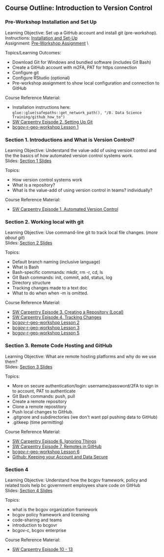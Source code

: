 ## Course Outline: Introduction to Version Control 

### Pre-Workshop Installation and Set Up

Learning Objective: Set up a GitHub account and install git (pre-workshop). \
Instructions: [Installation and Set-Up](https://htmlpreview.github.io/?https://github.com/bcgov/ds-intro-to-git/blob/learning-objectives/pre-workshop/00-software-install.html) \
Assignment: [Pre-Workshop Assignment](https://htmlpreview.github.io/?https://github.com/bcgov/ds-intro-to-git/blob/learning-objectives/pre-workshop/01-assignment.html) \

Topics/Learning Outcomes:

- Download Git for Windows and bundled software (includes Git Bash)
- Create a GitHub account with m2FA, PAT for https connection
- Configure git
- Configure RStudio (optional)
- Pre-workshop assignment to show local configuration and connection to GitHub

Course Reference Material:

- Installation instructions here: `glue::glue(safepaths::get_network_path(), "/8. Data Science Training/github_how_to")`
- [SW Carpentry Episode 2. Setting Up Git](https://swcarpentry.github.io/git-novice/)
- [bcgov-r-geo-workshop Lesson 1](https://github.com/bcgov/bcgov-r-geo-workshop/blob/master/20191105_Day_1_PM_Intro/lessons/01-setup.md)

### Section 1. Introductions and What is Version Control?

Learning Objective: Understand the value-add of using version control and the the basics of how automated version control systems work. \
Slides: [Section 1 Slides](https://htmlpreview.github.io/?https://github.com/bcgov/ds-intro-to-git/blob/learning-objectives/slides/01-what-is-vc/01-what-is-vc.html)

Topics:

- How version control systems work
- What is a repository?
- What is the value-add of using version control in teams? individually?

Course Reference Material:

- [SW Carpentry Episode 1. Automated Version Control](https://swcarpentry.github.io/git-novice/01-basics.html)

### Section 2. Working local with git

Learning Objective: Use command-line git to track local file changes. (*more about git*) \
Slides: [Section 2 Slides](https://htmlpreview.github.io/?https://github.com/bcgov/ds-intro-to-git/blob/learning-objectives/slides/02-working-local/02-working-local.html)

Topics:

- Default branch naming (inclusive language)
- What is Bash
- Bash-specific commands: mkdir, rm -r, cd, ls
- Git Bash commands: init, commit, add, status, log
- Directory structure
- Tracking changes made to a text doc
- What to do when when -m is omitted.

Course Reference Material:

- [SW Carpentry Episode 3. Creating a Repository (Local)](https://swcarpentry.github.io/git-novice/03-create.html)
- [SW Carpentry Episode 4. Tracking Changes](https://swcarpentry.github.io/git-novice/04-changes.html)
- [bcgov-r-geo-workshop Lesson 2](https://github.com/bcgov/bcgov-r-geo-workshop/blob/master/20191105_Day_1_PM_Intro/lessons/02-create.md)
- [bcgov-r-geo-workshop Lesson 3](https://github.com/bcgov/bcgov-r-geo-workshop/blob/master/20191105_Day_1_PM_Intro/lessons/03-changes.md)
- [bcgov-r-geo-workshop Lesson 5](https://github.com/bcgov/bcgov-r-geo-workshop/blob/master/20191105_Day_1_PM_Intro/lessons/05-ignore.md)

### Section 3. Remote Code Hosting and GitHub

Learning Objective: What are remote hosting platforms and why do we use them? \
Slides: [Section 3 Slides](https://htmlpreview.github.io/?https://github.com/bcgov/ds-intro-to-git/blob/learning-objectives/slides/03-remote-hosting/03-remote-hosting.html)

Topics:

- More on secure authentication/login: username/password/2FA to sign in to account, PAT to authenticate
- Git Bash commands: push, pull
- Create a remote repository
- Clone a remote repostitory
- Push local changes to GitHub.
- .gitgnore and subdirectories (we don't want ppl pushing data to GitHub)
- .gitkeep (time permitting) 

Course Reference Material:

- [SW Carpentry Episode 6. Ignoring Things](https://swcarpentry.github.io/git-novice/06-ignore.html)
- [SW Carpentry Episode 7. Remotes in GitHub](https://swcarpentry.github.io/git-novice/07-github.html)
- [bcgov-r-geo-workshop Lesson 6](https://github.com/bcgov/bcgov-r-geo-workshop/blob/master/20191105_Day_1_PM_Intro/lessons/06-github.md)
- [Github: Keeping your Account and Data Secure](https://docs.github.com/en/authentication/keeping-your-account-and-data-secure/about-authentication-to-github)

### Section 4

Learning Objective: Understand how the bcgov framework, policy and related tools help bc government employees share code on GitHub \
Slides: [Section 4 Slides](https://htmlpreview.github.io/?https://github.com/bcgov/ds-intro-to-git/blob/learning-objectives/slides/04-bcgov-org/04-bcgov-org.html)

Topics:

- what is the bcgov organization framework
- bcgov policy framework and licensing
- code-sharing and teams
- introduction to bcgovr
- bcgov-c, bcgov enterprise

Course Reference Material:

- [SW Carpentry Episode 10 - 13](https://swcarpentry.github.io/git-novice/10-open.html)

